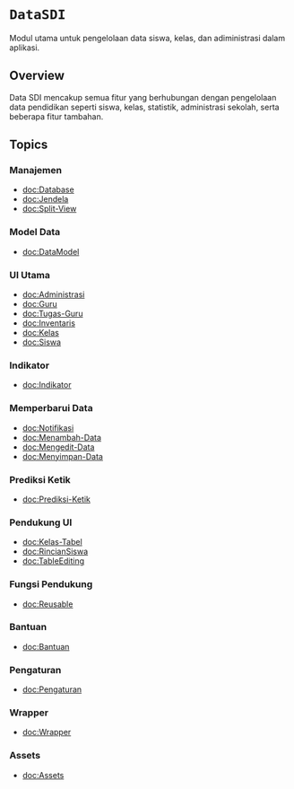 # ``DataSDI``

Modul utama untuk pengelolaan data siswa, kelas, dan adiministrasi dalam aplikasi.

## Overview

Data SDI mencakup semua fitur yang berhubungan dengan pengelolaan data pendidikan seperti siswa, kelas, statistik, administrasi sekolah, serta beberapa fitur tambahan.

## Topics

### Manajemen
- <doc:Database>
- <doc:Jendela>
- <doc:Split-View>

### Model Data
- <doc:DataModel>

### UI Utama
- <doc:Administrasi>
- <doc:Guru>
- <doc:Tugas-Guru>
- <doc:Inventaris>
- <doc:Kelas>
- <doc:Siswa>

### Indikator
- <doc:Indikator>

### Memperbarui Data
- <doc:Notifikasi>
- <doc:Menambah-Data>
- <doc:Mengedit-Data>
- <doc:Menyimpan-Data>

### Prediksi Ketik
- <doc:Prediksi-Ketik>

### Pendukung UI
- <doc:Kelas-Tabel>
- <doc:RincianSiswa>
- <doc:TableEditing>

### Fungsi Pendukung
- <doc:Reusable>

### Bantuan
- <doc:Bantuan>

### Pengaturan
- <doc:Pengaturan>

### Wrapper
- <doc:Wrapper>

### Assets
- <doc:Assets>
